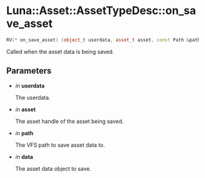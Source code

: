 # Luna::Asset::AssetTypeDesc::on_save_asset

```c++
RV(* on_save_asset) (object_t userdata, asset_t asset, const Path &path, object_t data)
```

Called when the asset data is being saved. 



## Parameters
* *in* **userdata**

    The userdata. 

* *in* **asset**

    The asset handle of the asset being saved. 

* *in* **path**

    The VFS path to save asset data to. 

* *in* **data**

    The asset data object to save. 

